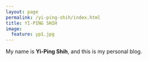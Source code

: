 ```yaml
---
layout: page
permalink: /yi-ping-shih/index.html
title: YI-PING SHIH
image:
  feature: yp1.jpg
---
```


<!--  <img src="{{ site.url }}/images/yp1.jpg" height="200" width="200" alt="Yi-Ping Shih">
-->

My name is **Yi-Ping Shih**, and this is my personal blog. 